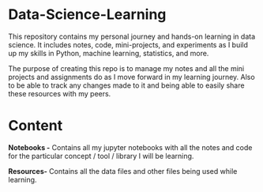 # Data-Science-Learning

This repository contains my personal journey and hands-on learning in data science. It includes notes, code, mini-projects, and experiments as I build up my skills in Python, machine learning, statistics, and more.


The purpose of creating this repo is to manage my notes and all the mini projects and assignments do as I move forward in my learning journey. Also to be able to track any changes made to it and being able to easily share these resources with my peers.

# Content 

**Notebooks -** Contains all my jupyter notebooks with all the notes and code for the particular concept / tool / library I will be learning.

**Resources-** Contains all the data files and other files being used while learning.
